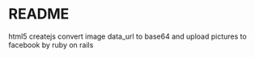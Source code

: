 # README
html5 createjs convert image data_url to base64 and upload pictures to facebook by ruby on rails

